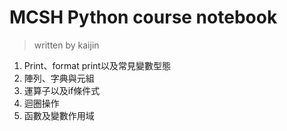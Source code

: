 # MCSH Python course notebook 
> written by kaijin

1.  Print、format print以及常見變數型態
2.  陣列、字典與元組
3.  運算子以及if條件式
4.  迴圈操作
5.  函數及變數作用域
